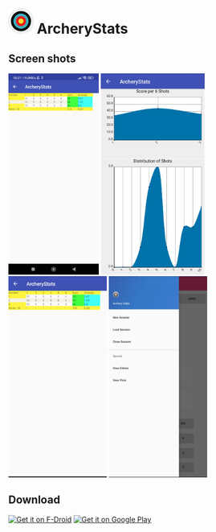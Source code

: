 <h1>
<img src="./fastlane/metadata/android/en-US/images/icon.png" height="50">
ArcheryStats</h1>

## Screen shots
<img src="./fastlane/metadata/android/en-US/images/phoneScreenshots/1.png" height="400"> <img src="./fastlane/metadata/android/en-US/images/phoneScreenshots/2.png" height="400"> <img src="./fastlane/metadata/android/en-US/images/phoneScreenshots/3.png" height="400"> <img src="./fastlane/metadata/android/en-US/images/phoneScreenshots/4.png" height="400">

## Download

[<img src="https://fdroid.gitlab.io/artwork/badge/get-it-on.png"
     alt="Get it on F-Droid"
     height="80">](https://f-droid.org/packages/de.neuwirthinformatik.alexander.archerystats/)
[<img src="https://play.google.com/intl/en_us/badges/images/generic/en-play-badge.png"
     alt="Get it on Google Play"
     height="80">](https://play.google.com/store/apps/details?id=alexander.neuwirthinformatik.de.archerystats)
